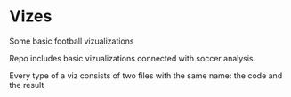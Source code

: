 # Vizes
Some basic football vizualizations

Repo includes basic vizualizations connected with soccer analysis.

Every type of a viz consists of two files with the same name: the code and the result
